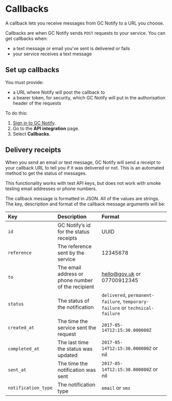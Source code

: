 # Callbacks

A callback lets you receive messages from GC Notify to a URL you choose. 

Callbacks are when GC Notify sends `POST` requests to your service. You can get callbacks when:

- a text message or email you’ve sent is delivered or fails
- your service receives a text message

## Set up callbacks

You must provide:

- a URL where Notify will post the callback to
- a bearer token, for security, which GC Notify will put in the authorisation header of the requests

To do this:

1. [Sign in to GC Notify](https://notification.canada.ca/sign-in).
1. Go to the __API integration__ page.
1. Select __Callbacks__.

## Delivery receipts

When you send an email or text message, GC Notify will send a receipt to your callback URL to tell you if it was delivered or not. This is an automated method to get the status of messages.

This functionality works with test API keys, but does not work with smoke testing email addresses or phone numbers.

The callback message is formatted in JSON. All of the values are strings. The key, description and format of the callback message arguments will be:

|Key | Description | Format|
|:---|:---|:---|
|`id` | GC Notify’s id for the status receipts | UUID|
|`reference` | The reference sent by the service | 12345678|
|`to` | The email address or phone number of the recipient | hello@gov.uk or 07700912345|
|`status` | The status of the notification | `delivered`, `permanent-failure`, `temporary-failure` or `technical-failure`|
|`created_at` | The time the service sent the request | `2017-05-14T12:15:30.000000Z`|
|`completed_at` | The last time the status was updated | `2017-05-14T12:15:30.000000Z` or nil|
|`sent_at` | The time the notification was sent | `2017-05-14T12:15:30.000000Z` or nil|
|`notification_type` | The notification type | `email` or `sms`|
